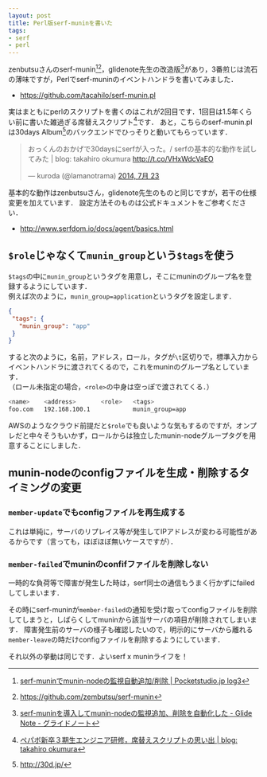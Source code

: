 ```yaml
---
layout: post
title: Perl版serf-muninを書いた
tags:
- serf
- perl
---
```

zenbutsuさんのserf-munin[^1][^2]，glidenote先生の改造版[^3]があり，3番煎じは流石の薄味ですが，Perlでserf-muninのイベントハンドラを書いてみました．

- https://github.com/tacahilo/serf-munin.pl

実はまともにperlのスクリプトを書くのはこれが2回目です．1回目は1.5年くらい前に書いた雑過ぎる席替えスクリプト[^4]です．
あと，こちらのserf-munin.plは30days Album[^5]のバックエンドでひっそりと動いてもらっています．

<blockquote class="twitter-tweet" lang="ja"><p lang="ja" dir="ltr">おっくんのおかげで30daysにserfが入った。/ serfの基本的な動作を試してみた | blog: takahiro okumura <a href="http://t.co/VHxWdcVaEO">http://t.co/VHxWdcVaEO</a></p>&mdash; kuroda (@lamanotrama) <a href="https://twitter.com/lamanotrama/status/491827063343415298">2014, 7月 23</a></blockquote>
<script async src="//platform.twitter.com/widgets.js" charset="utf-8"></script>

基本的な動作はzenbutsuさん，glidenote先生のものと同じですが，若干の仕様変更を加えています．
設定方法そのものは公式ドキュメントをご参考ください．

- http://www.serfdom.io/docs/agent/basics.html

## `$role`じゃなくて`munin_group`という`$tags`を使う

`$tags`の中に`munin_group`というタグを用意し，そこにmuninのグループ名を登録するようにしています．  
例えば次のように，`munin_group=application`というタグを設定します．

```json
{
 "tags": {
   "munin_group": "app"
 }
}
```

すると次のように，名前，アドレス，ロール，タグが`\t`区切りで，標準入力からイベントハンドラに渡されてくるので，これをmuninのグループ名としています．  
（ロール未指定の場合，`<role>`の中身は空っぽで渡されてくる．）

```sh
<name>    <address>       <role>   <tags>
foo.com   192.168.100.1            munin_group=app
```

AWSのようなクラウド前提だと`$role`でも良いような気もするのですが，オンプレだと中々そうもいかず，ロールからは独立したmunin-nodeグループタグを用意することにしました．

## munin-nodeのconfigファイルを生成・削除するタイミングの変更

### `member-update`でもconfigファイルを再生成する

これは単純に，サーバのリプレイス等が発生してIPアドレスが変わる可能性があるからです（言っても，ほぼほぼ無いケースですが）．

### `member-failed`でmuninのconfifファイルを削除しない

一時的な負荷等で障害が発生した時は，serf同士の通信もうまく行かずにfailedしてしまいます．

その時にserf-muninが`member-failed`の通知を受け取ってconfigファイルを削除してしまうと，しばらくしてmuninから該当サーバの項目が削除されてしまいます．
障害発生前のサーバの様子も確認したいので，明示的にサーバから離れる`member-leave`の時だけconfigファイルを削除するようにしています．

それ以外の挙動は同じです．よいserf x muninライフを！

[^1]: [serf-muninでmunin-nodeの監視自動追加/削除 | Pocketstudio.jp log3](http://pocketstudio.jp/log3/2013/11/01/serf-munin-eventhander-auto-monitorin/)
[^2]: https://github.com/zembutsu/serf-munin
[^3]: [serf-muninを導入してmunin-nodeの監視追加、削除を自動化した - Glide Note - グライドノート](http://blog.glidenote.com/blog/2013/11/06/serf-munin/)
[^4]: [ペパボ新卒３期生エンジニア研修，席替えスクリプトの思い出 | blog: takahiro okumura](/2014/08/10/sekigae-scripts/)
[^5]: http://30d.jp/
